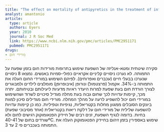 ```yaml
---
title: "The effect on mortality of antipyretics in the treatment of influenza infection: systematic review and meta-analyis"
analyst: amantonio
article:
  type: article
  authors: Eyers
  year: 2010
  journal: J R Soc Med
  link: https://www.ncbi.nlm.nih.gov/pmc/articles/PMC2951171
  pubmed: PMC2951171
drugs:
- מורידי חום
---
```


סקירה שיטתית ומטא-אנליזה של השפעת שימוש בתרופות מורידות חום בזמן שפעת על התמותה.
לא נערכו ניסויים קליניים אקראיים כפולי-סמיות באנשים. נמצאו 8 ניסויים שנערכו בבעלי חיים (עכברים ואפרוחים). לפיהם השימוש במורידי החום העלה את התמותה ב-34%.
אקמול (פרצטמול) ונורופן (איבופרופן) מומלצים לילדים ולמבוגרים לצורך הורדת חום בעת שפעת למרות היעדר ראיות מדעיות ליעילותם ובטיחותם. יתרה מכך, קיימות עדויות לכך שחום גבוה בעת מחלה מגדיל סיכויים לשרוד ושהשימוש במורידי חום יכול להשפיע לרעה על מהלך המחלה. מורידי חום מגדילים סיכון למוות ביונקים הסובלים ממגוון מחלות בקטריאליות, נגיפיות וטפיליות.
כמו כן קיימות עדויות להשפעה שלילית של מורידי חום על דלקת ריאות בקטריאלית (אחד מסיבוכי שפעת) בחיות. בדומה לנגיף השפעת, זנים רבים של חיידק הפנאומוקוק רגישים לחום ולא שורדים בחום של 40-41ºC.
שימוש באספירין בזמן זיהום בחיידק הפנאומוקוק העלה את התמותה בעכברים פי 2 עד 3.
